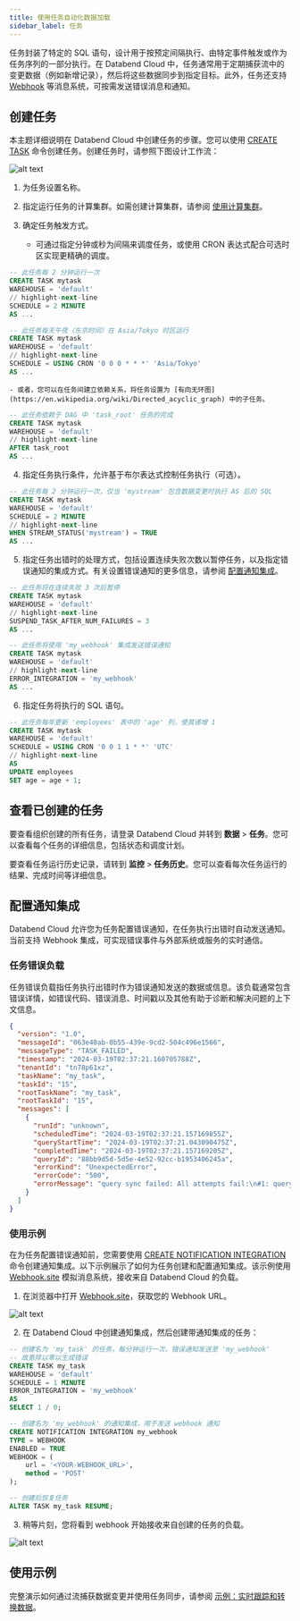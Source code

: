 ```yaml
---
title: 使用任务自动化数据加载
sidebar_label: 任务
---
```


任务封装了特定的 SQL 语句，设计用于按预定间隔执行、由特定事件触发或作为任务序列的一部分执行。在 Databend Cloud 中，任务通常用于定期捕获流中的变更数据（例如新增记录），然后将这些数据同步到指定目标。此外，任务还支持 [Webhook](https://en.wikipedia.org/wiki/Webhook) 等消息系统，可按需发送错误消息和通知。

## 创建任务

本主题详细说明在 Databend Cloud 中创建任务的步骤。您可以使用 [CREATE TASK](/sql/sql-commands/ddl/task/ddl-create_task) 命令创建任务。创建任务时，请参照下图设计工作流：

![alt text](/img/load/task.png)

1. 为任务设置名称。
2. 指定运行任务的计算集群。如需创建计算集群，请参阅 [使用计算集群](/guides/cloud/using-databend-cloud/warehouses)。
3. 确定任务触发方式。

   - 可通过指定分钟或秒为间隔来调度任务，或使用 CRON 表达式配合可选时区实现更精确的调度。

```sql title='示例:'
-- 此任务每 2 分钟运行一次
CREATE TASK mytask
WAREHOUSE = 'default'
// highlight-next-line
SCHEDULE = 2 MINUTE
AS ...

-- 此任务每天午夜（东京时间）在 Asia/Tokyo 时区运行
CREATE TASK mytask
WAREHOUSE = 'default'
// highlight-next-line
SCHEDULE = USING CRON '0 0 0 * * *' 'Asia/Tokyo'
AS ...
```

    - 或者，您可以在任务间建立依赖关系，将任务设置为 [有向无环图](https://en.wikipedia.org/wiki/Directed_acyclic_graph) 中的子任务。

```sql title='示例:'
-- 此任务依赖于 DAG 中 'task_root' 任务的完成
CREATE TASK mytask
WAREHOUSE = 'default'
// highlight-next-line
AFTER task_root
AS ...
```

4. 指定任务执行条件，允许基于布尔表达式控制任务执行（可选）。

```sql title='示例:'
-- 此任务每 2 分钟运行一次，仅当 'mystream' 包含数据变更时执行 AS 后的 SQL
CREATE TASK mytask
WAREHOUSE = 'default'
SCHEDULE = 2 MINUTE
// highlight-next-line
WHEN STREAM_STATUS('mystream') = TRUE
AS ...
```

5. 指定任务出错时的处理方式，包括设置连续失败次数以暂停任务，以及指定错误通知的集成方式。有关设置错误通知的更多信息，请参阅 [配置通知集成](#configuring-notification-integrations)。

```sql title='示例:'
-- 此任务将在连续失败 3 次后暂停
CREATE TASK mytask
WAREHOUSE = 'default'
// highlight-next-line
SUSPEND_TASK_AFTER_NUM_FAILURES = 3
AS ...

-- 此任务将使用 'my_webhook' 集成发送错误通知
CREATE TASK mytask
WAREHOUSE = 'default'
// highlight-next-line
ERROR_INTEGRATION = 'my_webhook'
AS ...
```

6. 指定任务将执行的 SQL 语句。

```sql title='示例:'
-- 此任务每年更新 'employees' 表中的 'age' 列，使其递增 1
CREATE TASK mytask
WAREHOUSE = 'default'
SCHEDULE = USING CRON '0 0 1 1 * *' 'UTC'
// highlight-next-line
AS
UPDATE employees
SET age = age + 1;
```

## 查看已创建的任务

要查看组织创建的所有任务，请登录 Databend Cloud 并转到 **数据** > **任务**。您可以查看每个任务的详细信息，包括状态和调度计划。

要查看任务运行历史记录，请转到 **监控** > **任务历史**。您可以查看每次任务运行的结果、完成时间等详细信息。

## 配置通知集成

Databend Cloud 允许您为任务配置错误通知，在任务执行出错时自动发送通知。当前支持 Webhook 集成，可实现错误事件与外部系统或服务的实时通信。

### 任务错误负载

任务错误负载指任务执行出错时作为错误通知发送的数据或信息。该负载通常包含错误详情，如错误代码、错误消息、时间戳以及其他有助于诊断和解决问题的上下文信息。

```json title='任务错误负载示例:'
{
  "version": "1.0",
  "messageId": "063e40ab-0b55-439e-9cd2-504c496e1566",
  "messageType": "TASK_FAILED",
  "timestamp": "2024-03-19T02:37:21.160705788Z",
  "tenantId": "tn78p61xz",
  "taskName": "my_task",
  "taskId": "15",
  "rootTaskName": "my_task",
  "rootTaskId": "15",
  "messages": [
    {
      "runId": "unknown",
      "scheduledTime": "2024-03-19T02:37:21.157169855Z",
      "queryStartTime": "2024-03-19T02:37:21.043090475Z",
      "completedTime": "2024-03-19T02:37:21.157169205Z",
      "queryId": "88bb9d5d-5d5e-4e52-92cc-b1953406245a",
      "errorKind": "UnexpectedError",
      "errorCode": "500",
      "errorMessage": "query sync failed: All attempts fail:\n#1: query error: code: 1006, message: divided by zero while evaluating function `divide(1, 0)`"
    }
  ]
}
```

### 使用示例

在为任务配置错误通知前，您需要使用 [CREATE NOTIFICATION INTEGRATION](/sql/sql-commands/ddl/notification/ddl-create-notification) 命令创建通知集成。以下示例展示了如何为任务创建和配置通知集成。该示例使用 [Webhook.site](http://webhook.site) 模拟消息系统，接收来自 Databend Cloud 的负载。

1. 在浏览器中打开 [Webhook.site](http://webhook.site)，获取您的 Webhook URL。

![alt text](/img/load/webhook-1.png)

2. 在 Databend Cloud 中创建通知集成，然后创建带通知集成的任务：

```sql
-- 创建名为 'my_task' 的任务，每分钟运行一次，错误通知发送至 'my_webhook'
-- 故意除以零以生成错误
CREATE TASK my_task
WAREHOUSE = 'default'
SCHEDULE = 1 MINUTE
ERROR_INTEGRATION = 'my_webhook'
AS
SELECT 1 / 0;

-- 创建名为 'my_webhook' 的通知集成，用于发送 webhook 通知
CREATE NOTIFICATION INTEGRATION my_webhook
TYPE = WEBHOOK
ENABLED = TRUE
WEBHOOK = (
    url = '<YOUR-WEBHOOK_URL>',
    method = 'POST'
);

-- 创建后恢复任务
ALTER TASK my_task RESUME;
```

3. 稍等片刻，您将看到 webhook 开始接收来自创建的任务的负载。

![alt text](/img/load/webhook-2.png)

## 使用示例

完整演示如何通过流捕获数据变更并使用任务同步，请参阅 [示例：实时跟踪和转换数据](01-stream.md#example-tracking-and-transforming-data-in-real-time)。